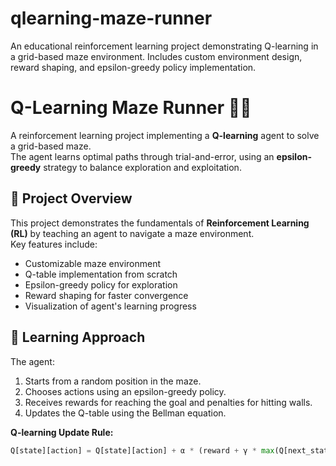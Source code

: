 # qlearning-maze-runner
An educational reinforcement learning project demonstrating Q-learning in a grid-based maze environment. Includes custom environment design, reward shaping, and epsilon-greedy policy implementation.

# Q-Learning Maze Runner 🧭🤖

A reinforcement learning project implementing a **Q-learning** agent to solve a grid-based maze.  
The agent learns optimal paths through trial-and-error, using an **epsilon-greedy** strategy to balance exploration and exploitation.

## 📌 Project Overview
This project demonstrates the fundamentals of **Reinforcement Learning (RL)** by teaching an agent to navigate a maze environment.  
Key features include:
- Customizable maze environment
- Q-table implementation from scratch
- Epsilon-greedy policy for exploration
- Reward shaping for faster convergence
- Visualization of agent's learning progress

## 🧠 Learning Approach
The agent:
1. Starts from a random position in the maze.
2. Chooses actions using an epsilon-greedy policy.
3. Receives rewards for reaching the goal and penalties for hitting walls.
4. Updates the Q-table using the Bellman equation.

**Q-learning Update Rule:**
```python
Q[state][action] = Q[state][action] + α * (reward + γ * max(Q[next_state]) - Q[state][action])

